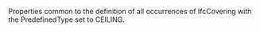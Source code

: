 ﻿Properties common to the definition of all occurrences of IfcCovering with the PredefinedType set to CEILING.

